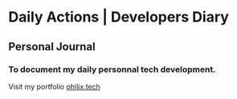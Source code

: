 # Daily Actions | Developers Diary

## Personal Journal
### To document my daily personnal tech development.
Visit my portfolio [philix.tech](https://philix.dev/)
